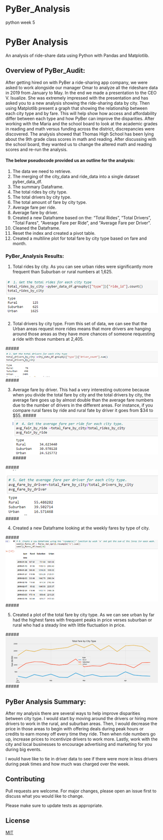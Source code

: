 # PyBer_Analysis
python week 5
# PyBer Analysis
An analysis of ride-share data using Python with Pandas and Matplotlib.
## Overview of PyBer_Audit:

After getting hired on with PyBer a ride-sharing app company, we were asked to work alongside our manager Omar to analyze all the rideshare data in 2019 from January to May. In the end we made a presentation to the CEO V. Isualize. She was extremely impressed with the presentation and has asked you to a new analysis showing the ride-sharing data by city. Then using Matplotlib present a graph that showing the relationship between each city type and by fare. This will help show how access and affordability differ between each type and how PyBer can improve the disparities. 
After working with the Maria and the school board to look at the academic grades in reading and math versus funding across the district, discrepancies were discovered. The analysis showed that Thomas High School has been lying about the 9th grade class scores in math and reading. After discussing with the school board, they wanted us to change the altered math and reading scores and re-run the analysis.
#### The below pseudocode provided us an outline for the analysis: 

1.	The data we need to retrieve.
2.	The merging of the city_data and ride_data into a single dataset pyber_data_df.
3.	The summary Dataframe.
4.	The total rides by city type.
5.	The total drivers by city type.
6.	The total amount of fare by city type.
7.	Average fare per ride.
8.	Average fare by driver.
9.	Created a new Dataframe based on the: “Total Rides”, “Total Drivers”,  "Total Fares", "Average Fare per Ride”, and "Average Fare per Driver".
10.	Cleaned the Dataframe.
11.	Reset the index and created a pivot table.
12.	Created a multiline plot for total fare by city type based on fare and month.

### PyBer_Analysis Results:
1.	Total rides by city. 
As you can see urban rides were significantly more frequent than Suburban or rural numbers at 1,625.
##### ![alttext]( https://github.com/mbehr11/PyBer_Analysis/blob/main/Resources/Total_rides_by_city.PNG) #####

2.	Total drivers by city type. 
From this set of data, we can see that the Urban areas request more rides means that more drivers are hanging around those areas as they have more chances of someone requesting a ride with those numbers at 2,405.

#####![alttext](https://github.com/mbehr11/PyBer_Analysis/blob/main/Resources/Total_drivers_by_city.PNG) #####

3.	Average fare by driver. 
This had a very interesting outcome because when you divide the total fare by city and the total drivers by city, the average fare goes up by almost double than the average fare numbers due to the number of drivers in the different areas. For instance, if you compare rural fares by ride and rural fate by driver it goes from $34 to $55. 
#####![alttext](https://github.com/mbehr11/PyBer_Analysis/blob/main/Resources/Avg_fare_by_ride.PNG) #####

#####![alttext](https://github.com/mbehr11/PyBer_Analysis/blob/main/Resources/Avg_fare_by_driver.PNG) #####

4.	Created a new Dataframe looking at the weekly fares by type of city. 

#####![alttext](https://github.com/mbehr11/PyBer_Analysis/blob/main/Resources/Weekly_fare.PNG) #####

5.	Created a plot of the total fare by city type. As we can see urban by far had the highest fares with frequent peaks in price verses suburban or rural who had a steady line with little fluctuation in price. 

#####![alttext](https://github.com/mbehr11/PyBer_Analysis/blob/main/analysis/Challenge_fare_summary.png) #####


## PyBer Analysis Summary:
After my analysis there are several ways to help improve disparities between city type. I would start by moving around the drivers or hiring more drivers to work in the rural, and suburban areas. Then, I would decrease the price in those areas to begin with offering deals during peak hours or credits to earn money off every time they ride. Then when ride numbers go up, increase prices to incentivize drivers to work more. Lastly, work with the city and local businesses to encourage advertising and marketing for you during big events.

I would have like to tie in driver data to see if there were more in less drivers during peak times and how much was charged over the week.
## Contributing
Pull requests are welcome. For major changes, please open an issue first to discuss what you would like to change.

Please make sure to update tests as appropriate.

## License
[MIT](https://choosealicense.com/licenses/mit/)
